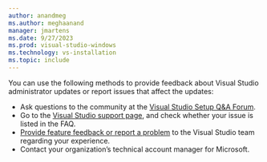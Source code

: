 ```yaml
---
author: anandmeg
ms.author: meghaanand
manager: jmartens
ms.date: 9/27/2023
ms.prod: visual-studio-windows
ms.technology: vs-installation
ms.topic: include
---
```


You can use the following methods to provide feedback about Visual Studio administrator updates or report issues that affect the updates:

* Ask questions to the community at the [Visual Studio Setup Q&A Forum](/answers/topics/vs-setup.html).
* Go to the [Visual Studio support page](https://visualstudio.microsoft.com/vs/support/), and check whether your issue is listed in the FAQ.
* [Provide feature feedback or report a problem](https://aka.ms/vs/wsus/feedback) to the Visual Studio team regarding your experience.
* Contact your organization’s technical account manager for Microsoft.